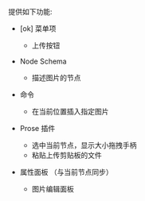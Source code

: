 提供如下功能:

- [ok] 菜单项
    - 上传按钮

- Node Schema
    - 描述图片的节点

- 命令
    - 在当前位置插入指定图片

- Prose 插件
    - 选中当前节点，显示大小拖拽手柄
    - 粘贴上传剪贴板的文件

- 属性面板 （与当前节点同步）
    - 图片编辑面板